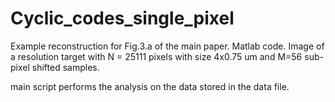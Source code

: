 # Cyclic_codes_single_pixel

Example reconstruction for Fig.3.a of the main paper.
Matlab code.
Image of a resolution target with N = 25111 pixels with size 4x0.75 um and M=56 sub-pixel shifted samples.

main script performs the analysis on the data stored in the data file.
